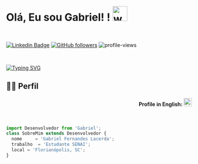 # Olá, Eu sou Gabriel! ! <img src="https://user-images.githubusercontent.com/72663882/171687151-bb31c996-c9d2-49c8-b593-734946893b23.gif" alt="waving hand gif" aria-hidden="true" width="40" />

<br>

[![Linkedin Badge](https://img.shields.io/badge/-LinkedIn-blue?style=flat-square&logo=Linkedin&logoColor=white&link=https://www.linkedin.com/in/nicholas-carvalho-2b73a5297/)](https://www.linkedin.com/in/gabriel-fernandes-a90649329/)
[![GitHub followers](https://img.shields.io/github/followers/GabrielFerLacerda?label=Follow&style=social)](https://github.com/nicholas-sc-08)
![profile-views](https://komarev.com/ghpvc/?username=GabrielFerLacerda&color=blue)

<br>

[![Typing SVG](https://readme-typing-svg.demolab.com?font=Fira+Code&pause=1000&width=435&lines=Hello+Dev%C2%B4s%2C+Sou+o+Gabriel!+%E2%9C%8C%EF%B8%8F;Futuro+Full-Stack+Developer!+%F0%9F%92%BB;Sejam+bem-vindos(as)+ao+meu+Perfil%F0%9F%A4%93)](https://git.io/typing-svg)

## 👨‍💻 Perfil

  <div align="right">
  
  #### Profile in English: <kbd>[<img title="English" alt="English" src="https://img.icons8.com/color/48/000000/usa.png" width="22">](https://github.com/nicholas-sc-08/nicholas-sc-08/blob/main/README-US.md)</kbd>
  
  </div>

<br>

```js
import Desenvolvedor from 'Gabriel';
class SobreMim extends Desenvolvedor {
  nome     = 'Gabriel Fernandes Lacerda';
  trabalho  = 'Estudante SENAI';
  local = 'Florianópolis, SC';
}
```
<br>

